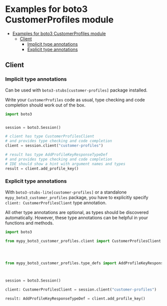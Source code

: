 <a id="examples-for-boto3-customerprofiles-module"></a>

# Examples for boto3 CustomerProfiles module

- [Examples for boto3 CustomerProfiles module](#examples-for-boto3-customerprofiles-module)
  - [Client](#client)
    - [Implicit type annotations](#implicit-type-annotations)
    - [Explicit type annotations](#explicit-type-annotations)

<a id="client"></a>

## Client

<a id="implicit-type-annotations"></a>

### Implicit type annotations

Can be used with `boto3-stubs[customer-profiles]` package installed.

Write your `CustomerProfiles` code as usual, type checking and code completion
should work out of the box.

```python
import boto3


session = boto3.Session()

# client has type CustomerProfilesClient
# and provides type checking and code completion
client = session.client("customer-profiles")

# result has type AddProfileKeyResponseTypeDef
# and provides type checking and code completion
# IDE should show a hint with argument names and types
result = client.add_profile_key()
```

<a id="explicit-type-annotations"></a>

### Explicit type annotations

With `boto3-stubs-lite[customer-profiles]` or a standalone
`mypy_boto3_customer_profiles` package, you have to explicitly specify
`client: CustomerProfilesClient` type annotation.

All other type annotations are optional, as types should be discovered
automatically. However, these type annotations can be helpful in your functions
and methods.

```python
import boto3

from mypy_boto3_customer_profiles.client import CustomerProfilesClient




from mypy_boto3_customer_profiles.type_defs import AddProfileKeyResponseTypeDef



session = boto3.Session()

client: CustomerProfilesClient = session.client("customer-profiles")

result: AddProfileKeyResponseTypeDef = client.add_profile_key()
```
